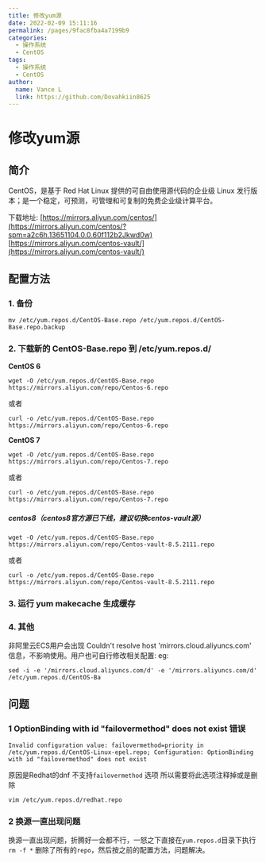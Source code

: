 ```yaml
---
title: 修改yum源
date: 2022-02-09 15:11:16
permalink: /pages/9fac8fba4a7199b9
categories:
  - 操作系统
  - CentOS
tags:
  - 操作系统
  - CentOS
author:
  name: Vance L
  link: https://github.com/Dovahkiin8625
---
```






# 修改yum源

## 简介

CentOS，是基于 Red Hat Linux 提供的可自由使用源代码的企业级 Linux 发行版本；是一个稳定，可预测，可管理和可复制的免费企业级计算平台。

下载地址: [https://mirrors.aliyun.com/centos/](https://mirrors.aliyun.com/centos/?spm=a2c6h.13651104.0.0.60f112b2Jkwd0w)  [https://mirrors.aliyun.com/centos-vault/](https://mirrors.aliyun.com/centos-vault/)

## 配置方法

### 1. 备份

```shell
mv /etc/yum.repos.d/CentOS-Base.repo /etc/yum.repos.d/CentOS-Base.repo.backup
```

### 2. 下载新的 CentOS-Base.repo 到 /etc/yum.repos.d/

**CentOS 6**

```shell
wget -O /etc/yum.repos.d/CentOS-Base.repo https://mirrors.aliyun.com/repo/Centos-6.repo
```

或者

```shell
curl -o /etc/yum.repos.d/CentOS-Base.repo https://mirrors.aliyun.com/repo/Centos-6.repo
```

**CentOS 7**

```shell
wget -O /etc/yum.repos.d/CentOS-Base.repo https://mirrors.aliyun.com/repo/Centos-7.repo
```

或者

```shell
curl -o /etc/yum.repos.d/CentOS-Base.repo https://mirrors.aliyun.com/repo/Centos-7.repo
```

##### centos8（centos8官方源已下线，建议切换centos-vault源）

```shell
wget -O /etc/yum.repos.d/CentOS-Base.repo https://mirrors.aliyun.com/repo/Centos-vault-8.5.2111.repo
```

或者

```shell
curl -o /etc/yum.repos.d/CentOS-Base.repo https://mirrors.aliyun.com/repo/Centos-vault-8.5.2111.repo
```

### 3. 运行 yum makecache 生成缓存

### 4. 其他

非阿里云ECS用户会出现 Couldn't resolve host 'mirrors.cloud.aliyuncs.com' 信息，不影响使用。用户也可自行修改相关配置: eg:

```shell
sed -i -e '/mirrors.cloud.aliyuncs.com/d' -e '/mirrors.aliyuncs.com/d' /etc/yum.repos.d/CentOS-Ba
```

## 问题

### 1 OptionBinding with id "failovermethod" does not exist   错误

```shell
Invalid configuration value: failovermethod=priority in /etc/yum.repos.d/CentOS-Linux-epel.repo; Configuration: OptionBinding with id "failovermethod" does not exist 
```

原因是Redhat的dnf 不支持`failovermethod` 选项  所以需要将此选项注释掉或是删除

```shell
vim /etc/yum.repos.d/redhat.repo
```

### 2 换源一直出现问题

换源一直出现问题，折腾好一会都不行，一怒之下直接在`yum.repos.d`目录下执行`rm -f *` 删除了所有的`repo`，然后按之前的配置方法，问题解决。